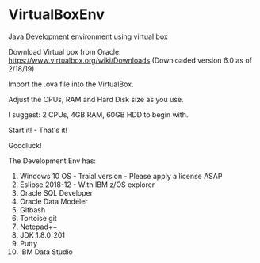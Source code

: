 # VirtualBoxEnv
Java Development environment using virtual box 

Download Virtual box from Oracle:
https://www.virtualbox.org/wiki/Downloads (Downloaded version 6.0 as of 2/18/19)

Import the .ova file into the VirtualBox.

Adjust the CPUs, RAM and Hard Disk size as you use.

I suggest: 2 CPUs, 4GB RAM, 60GB HDD to begin with. 

Start it! - That's it!

Goodluck!

The Development Env has:

1) Windows 10 OS - Traial version - Please apply a license ASAP
2) Eslipse 2018-12 - With IBM z/OS explorer
3) Oracle SQL Developer
4) Oracle Data Modeler
5) Gitbash
6) Tortoise git
7) Notepad++
8) JDK 1.8.0_201
9) Putty
10) IBM Data Studio


